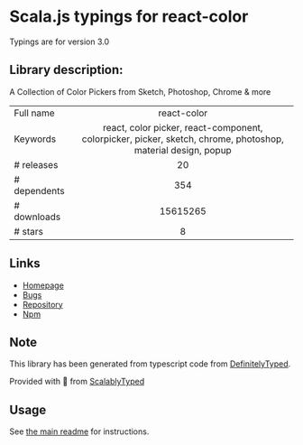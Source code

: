 
# Scala.js typings for react-color

Typings are for version 3.0

## Library description:
A Collection of Color Pickers from Sketch, Photoshop, Chrome & more

|                    |                 |
| ------------------ | :-------------: |
| Full name          | react-color |
| Keywords           | react, color picker, react-component, colorpicker, picker, sketch, chrome, photoshop, material design, popup |
| # releases         | 20 |
| # dependents       | 354 |
| # downloads        | 15615265 |
| # stars            | 8 |

## Links
- [Homepage](http://casesandberg.github.io/react-color/)
- [Bugs](https://github.com/casesandberg/react-color/issues)
- [Repository](https://github.com/casesandberg/react-color)
- [Npm](https://www.npmjs.com/package/react-color)
    


## Note
This library has been generated from typescript code from [DefinitelyTyped](https://definitelytyped.org).

Provided with :purple_heart: from [ScalablyTyped](https://github.com/oyvindberg/ScalablyTyped)

## Usage
See [the main readme](../../readme.md) for instructions.


